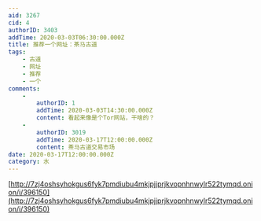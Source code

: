 ```yaml
---
aid: 3267
cid: 4
authorID: 3403
addTime: 2020-03-03T06:30:00.000Z
title: 推荐一个网址：茶马古道
tags:
    - 古道
    - 网址
    - 推荐
    - 一个
comments:
    -
        authorID: 1
        addTime: 2020-03-03T14:30:00.000Z
        content: 看起来像是个Tor网站，干啥的？
    -
        authorID: 3019
        addTime: 2020-03-17T12:00:00.000Z
        content: 茶马古道交易市场
date: 2020-03-17T12:00:00.000Z
category: 水
---
```


[http://7zj4oshsyhokgus6fyk7pmdiubu4mkjpjjprjkvopnhnwylr522tymqd.onion/i/396150](http://7zj4oshsyhokgus6fyk7pmdiubu4mkjpjjprjkvopnhnwylr522tymqd.onion/i/396150)
